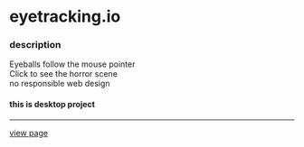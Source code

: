 # eyetracking.io
### description
Eyeballs follow the mouse pointer <br>
Click to see the horror scene <br>
no responsible web design <br>
#### **this is desktop project**
___
[view page](https://jsweetpotato.github.io/eyetracking.io/)<br>



